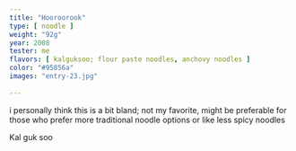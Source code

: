 ```yaml
---
title: "Hooroorook"
type: [ noodle ]
weight: "92g"
year: 2008
tester: me
flavors: [ kalguksoo; flour paste noodles, anchovy noodles ]
color: "#95856a"
images: "entry-23.jpg"
 
---
```


i personally think this is a bit bland; not my favorite, might be preferable for those who prefer more traditional noodle options or like less spicy noodles

Kal guk soo


